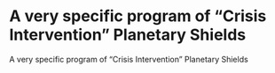 # A very specific program of “Crisis Intervention” Planetary Shields

A very specific program of “Crisis Intervention” Planetary Shields